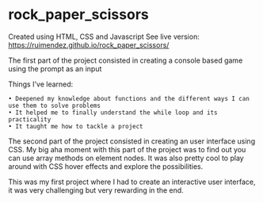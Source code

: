 # rock_paper_scissors
Created using HTML, CSS and Javascript
See live version: https://ruimendez.github.io/rock_paper_scissors/

The first part of the project consisted in creating a console based game using the prompt as an input

Things I've learned:

    • Deepened my knowledge about functions and the different ways I can use them to solve problems
    • It helped me to finally understand the while loop and its practicality
    • It taught me how to tackle a project

The second part of the project consisted in creating an user interface using CSS.
My big aha moment with this part of the project was to find out you can use array methods on element nodes.
It was also pretty cool to play around with CSS hover effects and explore the possibilities.

This was my first project where I had to create an interactive user interface, it was very challenging but very rewarding in the end. 
